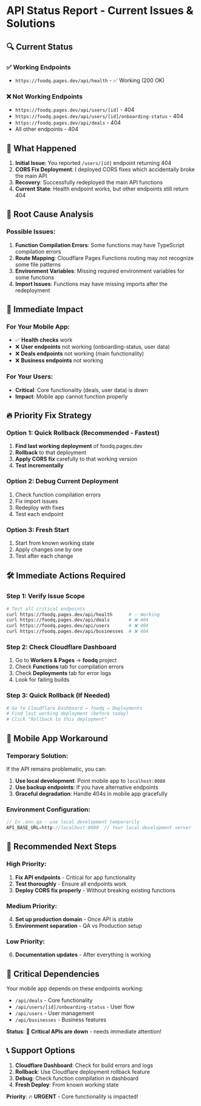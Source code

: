 # API Status Report - Current Issues & Solutions

## 🔍 Current Status

### ✅ Working Endpoints
- `https://foodq.pages.dev/api/health` - ✅ Working (200 OK)

### ❌ Not Working Endpoints  
- `https://foodq.pages.dev/api/users/[id]` - 404
- `https://foodq.pages.dev/api/users/[id]/onboarding-status` - 404
- `https://foodq.pages.dev/api/deals` - 404
- All other endpoints - 404

## 🔧 What Happened

1. **Initial Issue**: You reported `/users/[id]` endpoint returning 404
2. **CORS Fix Deployment**: I deployed CORS fixes which accidentally broke the main API
3. **Recovery**: Successfully redeployed the main API functions
4. **Current State**: Health endpoint works, but other endpoints still return 404

## 🎯 Root Cause Analysis

### Possible Issues:
1. **Function Compilation Errors**: Some functions may have TypeScript compilation errors
2. **Route Mapping**: Cloudflare Pages Functions routing may not recognize some file patterns
3. **Environment Variables**: Missing required environment variables for some functions
4. **Import Issues**: Functions may have missing imports after the redeployment

## 🚨 Immediate Impact

### For Your Mobile App:
- ✅ **Health checks** work  
- ❌ **User endpoints** not working (onboarding-status, user data)
- ❌ **Deals endpoints** not working (main functionality)
- ❌ **Business endpoints** not working

### For Your Users:
- **Critical**: Core functionality (deals, user data) is down
- **Impact**: Mobile app cannot function properly

## 🔥 Priority Fix Strategy

### Option 1: Quick Rollback (Recommended - Fastest)
1. **Find last working deployment** of foodq.pages.dev
2. **Rollback** to that deployment  
3. **Apply CORS fix** carefully to that working version
4. **Test incrementally**

### Option 2: Debug Current Deployment
1. Check function compilation errors
2. Fix import issues
3. Redeploy with fixes
4. Test each endpoint

### Option 3: Fresh Start
1. Start from known working state
2. Apply changes one by one
3. Test after each change

## 🛠️ Immediate Actions Required

### Step 1: Verify Issue Scope
```bash
# Test all critical endpoints
curl https://foodq.pages.dev/api/health      # ✅ Working
curl https://foodq.pages.dev/api/deals       # ❌ 404  
curl https://foodq.pages.dev/api/users       # ❌ 404
curl https://foodq.pages.dev/api/businesses  # ❌ 404
```

### Step 2: Check Cloudflare Dashboard
1. Go to **Workers & Pages** → **foodq** project
2. Check **Functions** tab for compilation errors
3. Check **Deployments** tab for error logs
4. Look for failing builds

### Step 3: Quick Rollback (If Needed)
```bash
# Go to Cloudflare Dashboard → foodq → Deployments
# Find last working deployment (before today)
# Click "Rollback to this deployment"
```

## 📱 Mobile App Workaround

### Temporary Solution:
If the API remains problematic, you can:

1. **Use local development**: Point mobile app to `localhost:8080`
2. **Use backup endpoints**: If you have alternative endpoints
3. **Graceful degradation**: Handle 404s in mobile app gracefully

### Environment Configuration:
```dart
// In .env.qa - use local development temporarily
API_BASE_URL=http://localhost:8080  // Your local development server
```

## 🎯 Recommended Next Steps

### High Priority:
1. **Fix API endpoints** - Critical for app functionality
2. **Test thoroughly** - Ensure all endpoints work
3. **Deploy CORS fix properly** - Without breaking existing functions

### Medium Priority:  
4. **Set up production domain** - Once API is stable
5. **Environment separation** - QA vs Production setup

### Low Priority:
6. **Documentation updates** - After everything is working

## 🔗 Critical Dependencies

Your mobile app depends on these endpoints working:
- `/api/deals` - Core functionality
- `/api/users/[id]/onboarding-status` - User flow  
- `/api/users` - User management
- `/api/businesses` - Business features

**Status**: 🚨 **Critical APIs are down** - needs immediate attention!

## 📞 Support Options

1. **Cloudflare Dashboard**: Check for build errors and logs
2. **Rollback**: Use Cloudflare deployment rollback feature  
3. **Debug**: Check function compilation in dashboard
4. **Fresh Deploy**: From known working state

**Priority**: 🔥 **URGENT** - Core functionality is impacted!